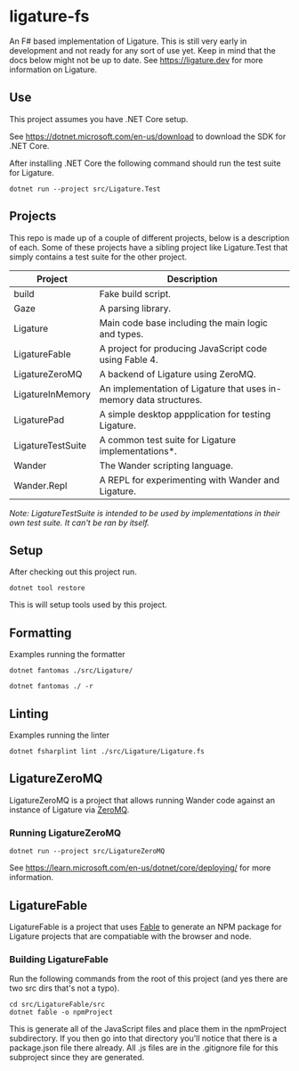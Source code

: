 # ligature-fs

An F# based implementation of Ligature.
This is still very early in development and not ready for any sort of use yet.
Keep in mind that the docs below might not be up to date.
See https://ligature.dev for more information on Ligature.

## Use

This project assumes you have .NET Core setup.

See https://dotnet.microsoft.com/en-us/download to download the SDK for .NET Core.

After installing .NET Core the following command should run the test suite for Ligature.

```
dotnet run --project src/Ligature.Test
```

## Projects

This repo is made up of a couple of different projects, below is a description of each.
Some of these projects have a sibling project like Ligature.Test that simply contains a
test suite for the other project.

| Project           | Description                                                        |
| ----------------- | ------------------------------------------------------------------ |
| build             | Fake build script.                                                 |
| Gaze              | A parsing library.                                                 |
| Ligature          | Main code base including the main logic and types.                 |
| LigatureFable     | A project for producing JavaScript code using Fable 4.             |
| LigatureZeroMQ    | A backend of Ligature using ZeroMQ.                                |
| LigatureInMemory  | An implementation of Ligature that uses in-memory data structures. |
| LigaturePad       | A simple desktop appplication for testing Ligature.                |
| LigatureTestSuite | A common test suite for Ligature implementations*.                 |
| Wander            | The Wander scripting language.                                     |
| Wander.Repl       | A REPL for experimenting with Wander and Ligature.                 |

*Note: LigatureTestSuite is intended to be used by implementations in their own test suite. It can't be ran by itself.*

## Setup

After checking out this project run.

`dotnet tool restore`

This is will setup tools used by this project.

## Formatting

Examples running the formatter

`dotnet fantomas ./src/Ligature/`

`dotnet fantomas ./ -r`

## Linting

Examples running the linter

`dotnet fsharplint lint ./src/Ligature/Ligature.fs`

## LigatureZeroMQ

LigatureZeroMQ is a project that allows running Wander code against an instance of Ligature via [ZeroMQ]().

### Running LigatureZeroMQ

`dotnet run --project src/LigatureZeroMQ`

See https://learn.microsoft.com/en-us/dotnet/core/deploying/ for more information.

## LigatureFable

LigatureFable is a project that uses [Fable](https://fable.io) to generate an NPM package for Ligature projects that are compatiable with the browser and node.

### Building LigatureFable

Run the following commands from the root of this project (and yes there are two src dirs that's not a typo).

```
cd src/LigatureFable/src
dotnet fable -o npmProject
```

This is generate all of the JavaScript files and place them in the npmProject subdirectory.
If you then go into that directory you'll notice that there is a package.json file there already.
All .js files are in the .gitignore file for this subproject since they are generated.
